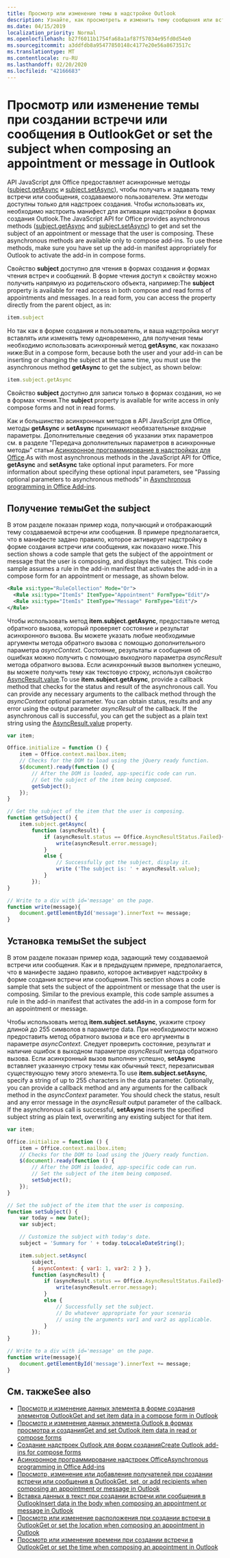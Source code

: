 ```yaml
---
title: Просмотр или изменение темы в надстройке Outlook
description: Узнайте, как просмотреть и изменить тему сообщения или встречи в надстройке Outlook.
ms.date: 04/15/2019
localization_priority: Normal
ms.openlocfilehash: b27f6011b1754fa68a1af87f57034e95fd0d54e0
ms.sourcegitcommit: a3ddfdb8a95477850148c4177e20e56a8673517c
ms.translationtype: MT
ms.contentlocale: ru-RU
ms.lasthandoff: 02/20/2020
ms.locfileid: "42166683"
---
```

# <a name="get-or-set-the-subject-when-composing-an-appointment-or-message-in-outlook"></a><span data-ttu-id="bf1d5-103">Просмотр или изменение темы при создании встречи или сообщения в Outlook</span><span class="sxs-lookup"><span data-stu-id="bf1d5-103">Get or set the subject when composing an appointment or message in Outlook</span></span>

<span data-ttu-id="bf1d5-p101">API JavaScript для Office предоставляет асинхронные методы ([subject.getAsync](/javascript/api/outlook/office.Subject#getasync-options--callback-) и [subject.setAsync](/javascript/api/outlook/office.Subject#setasync-subject--options--callback-)), чтобы получать и задавать тему встречи или сообщения, создаваемого пользователем. Эти методы доступны только для надстроек создания. Чтобы использовать их, необходимо настроить манифест для активации надстройки в формах создания Outlook.</span><span class="sxs-lookup"><span data-stu-id="bf1d5-p101">The JavaScript API for Office provides asynchronous methods ([subject.getAsync](/javascript/api/outlook/office.Subject#getasync-options--callback-) and [subject.setAsync](/javascript/api/outlook/office.Subject#setasync-subject--options--callback-)) to get and set the subject of an appointment or message that the user is composing. These asynchronous methods are available only to compose add-ins. To use these methods, make sure you have set up the add-in manifest appropriately for Outlook to activate the add-in in compose forms.</span></span>

<span data-ttu-id="bf1d5-p102">Свойство **subject** доступно для чтения в формах создания и формах чтения встреч и сообщений. В форме чтения доступ к свойству можно получить напрямую из родительского объекта, например:</span><span class="sxs-lookup"><span data-stu-id="bf1d5-p102">The **subject** property is available for read access in both compose and read forms of appointments and messages. In a read form, you can access the property directly from the parent object, as in:</span></span>

```js
item.subject
```

<span data-ttu-id="bf1d5-108">Но так как в форме создания и пользователь, и ваша надстройка могут вставлять или изменять тему одновременно, для получения темы необходимо использовать асинхронный метод **getAsync**, как показано ниже:</span><span class="sxs-lookup"><span data-stu-id="bf1d5-108">But in a compose form, because both the user and your add-in can be inserting or changing the subject at the same time, you must use the asynchronous method **getAsync** to get the subject, as shown below:</span></span>

```js
item.subject.getAsync
```

<span data-ttu-id="bf1d5-109">Свойство **subject** доступно для записи только в формах создания, но не в формах чтения.</span><span class="sxs-lookup"><span data-stu-id="bf1d5-109">The **subject** property is available for write access in only compose forms and not in read forms.</span></span>

<span data-ttu-id="bf1d5-p103">Как и большинство асинхронных методов в API JavaScript для Office, методы **getAsync** и **setAsync** принимают необязательные входные параметры. Дополнительные сведения об указании этих параметров см. в разделе "Передача дополнительных параметров в асинхронные методы" статьи [Асинхронное программирование в надстройках для Office](../develop/asynchronous-programming-in-office-add-ins.md).</span><span class="sxs-lookup"><span data-stu-id="bf1d5-p103">As with most asynchronous methods in the JavaScript API for Office, **getAsync** and **setAsync** take optional input parameters. For more information about specifying these optional input parameters, see "Passing optional parameters to asynchronous methods" in [Asynchronous programming in Office Add-ins](../develop/asynchronous-programming-in-office-add-ins.md).</span></span>


## <a name="get-the-subject"></a><span data-ttu-id="bf1d5-112">Получение темы</span><span class="sxs-lookup"><span data-stu-id="bf1d5-112">Get the subject</span></span>

<span data-ttu-id="bf1d5-p104">В этом разделе показан пример кода, получающий и отображающий тему создаваемой встречи или сообщения. В примере предполагается, что в манифесте задано правило, которое активирует надстройку в форме создания встречи или сообщения, как показано ниже.</span><span class="sxs-lookup"><span data-stu-id="bf1d5-p104">This section shows a code sample that gets the subject of the appointment or message that the user is composing, and displays the subject. This code sample assumes a rule in the add-in manifest that activates the add-in in a compose form for an appointment or message, as shown below.</span></span>


```XML
<Rule xsi:type="RuleCollection" Mode="Or">
  <Rule xsi:type="ItemIs" ItemType="Appointment" FormType="Edit"/>
  <Rule xsi:type="ItemIs" ItemType="Message" FormType="Edit"/>
</Rule>

```

<span data-ttu-id="bf1d5-p105">Чтобы использовать метод **item.subject.getAsync**, предоставьте метод обратного вызова, который проверяет состояние и результат асинхронного вызова. Вы можете указать любые необходимые аргументы метода обратного вызова с помощью дополнительного параметра  _asyncContext_. Состояние, результаты и сообщения об ошибках можно получить с помощью выходного параметра _asyncResult_ метода обратного вызова. Если асинхронный вызов выполнен успешно, вы можете получить тему как текстовую строку, используя свойство [AsyncResult.value](/javascript/api/office/office.asyncresult#value).</span><span class="sxs-lookup"><span data-stu-id="bf1d5-p105">To use **item.subject.getAsync**, provide a callback method that checks for the status and result of the asynchronous call. You can provide any necessary arguments to the callback method through the  _asyncContext_ optional parameter. You can obtain status, results and any error using the output parameter _asyncResult_ of the callback. If the asynchronous call is successful, you can get the subject as a plain text string using the [AsyncResult.value](/javascript/api/office/office.asyncresult#value) property.</span></span>


```js
var item;

Office.initialize = function () {
    item = Office.context.mailbox.item;
    // Checks for the DOM to load using the jQuery ready function.
    $(document).ready(function () {
        // After the DOM is loaded, app-specific code can run.
        // Get the subject of the item being composed.
        getSubject();
    });
}

// Get the subject of the item that the user is composing.
function getSubject() {
    item.subject.getAsync(
        function (asyncResult) {
            if (asyncResult.status == Office.AsyncResultStatus.Failed){
                write(asyncResult.error.message);
            }
            else {
                // Successfully got the subject, display it.
                write ('The subject is: ' + asyncResult.value);
            }
        });
}

// Write to a div with id='message' on the page.
function write(message){
    document.getElementById('message').innerText += message; 
}
```


## <a name="set-the-subject"></a><span data-ttu-id="bf1d5-119">Установка темы</span><span class="sxs-lookup"><span data-stu-id="bf1d5-119">Set the subject</span></span>


<span data-ttu-id="bf1d5-p106">В этом разделе показан пример кода, задающий тему создаваемой встречи или сообщения. Как и в предыдущем примере, предполагается, что в манифесте задано правило, которое активирует надстройку в форме создания встречи или сообщения.</span><span class="sxs-lookup"><span data-stu-id="bf1d5-p106">This section shows a code sample that sets the subject of the appointment or message that the user is composing. Similar to the previous example, this code sample assumes a rule in the add-in manifest that activates the add-in in a compose form for an appointment or message.</span></span>

<span data-ttu-id="bf1d5-p107">Чтобы использовать метод **item.subject.setAsync**, укажите строку длиной до 255 символов в параметре data. При необходимости можно предоставить метод обратного вызова и все его аргументы в параметре _asyncContext_. Следует проверить состояние, результат и наличие ошибок в выходном параметре _asyncResult_ метода обратного вызова. Если асинхронный вызов выполнен успешно, **setAsync** вставляет указанную строку темы как обычный текст, перезаписывая существующую тему этого элемента.</span><span class="sxs-lookup"><span data-stu-id="bf1d5-p107">To use **item.subject.setAsync**, specify a string of up to 255 characters in the data parameter. Optionally, you can provide a callback method and any arguments for the callback method in the  _asyncContext_ parameter. You should check the status, result and any error message in the _asyncResult_ output parameter of the callback. If the asynchronous call is successful, **setAsync** inserts the specified subject string as plain text, overwriting any existing subject for that item.</span></span>

```js
var item;

Office.initialize = function () {
    item = Office.context.mailbox.item;
    // Checks for the DOM to load using the jQuery ready function.
    $(document).ready(function () {
        // After the DOM is loaded, app-specific code can run.
        // Set the subject of the item being composed.
        setSubject();
    });
}

// Set the subject of the item that the user is composing.
function setSubject() {
    var today = new Date();
    var subject;

    // Customize the subject with today's date.
    subject = 'Summary for ' + today.toLocaleDateString();

    item.subject.setAsync(
        subject,
        { asyncContext: { var1: 1, var2: 2 } },
        function (asyncResult) {
            if (asyncResult.status == Office.AsyncResultStatus.Failed){
                write(asyncResult.error.message);
            }
            else {
                // Successfully set the subject.
                // Do whatever appropriate for your scenario
                // using the arguments var1 and var2 as applicable.
            }
        });
}

// Write to a div with id='message' on the page.
function write(message){
    document.getElementById('message').innerText += message; 
}
```


## <a name="see-also"></a><span data-ttu-id="bf1d5-126">См. также</span><span class="sxs-lookup"><span data-stu-id="bf1d5-126">See also</span></span>

- [<span data-ttu-id="bf1d5-127">Просмотр и изменение данных элемента в форме создания элементов Outlook</span><span class="sxs-lookup"><span data-stu-id="bf1d5-127">Get and set item data in a compose form in Outlook</span></span>](get-and-set-item-data-in-a-compose-form.md)   
- [<span data-ttu-id="bf1d5-128">Просмотр и изменение данных элемента Outlook в формах просмотра и создания</span><span class="sxs-lookup"><span data-stu-id="bf1d5-128">Get and set Outlook item data in read or compose forms</span></span>](item-data.md)    
- [<span data-ttu-id="bf1d5-129">Создание надстроек Outlook для форм создания</span><span class="sxs-lookup"><span data-stu-id="bf1d5-129">Create Outlook add-ins for compose forms</span></span>](compose-scenario.md)    
- [<span data-ttu-id="bf1d5-130">Асинхронное программирование надстроек Office</span><span class="sxs-lookup"><span data-stu-id="bf1d5-130">Asynchronous programming in Office Add-ins</span></span>](../develop/asynchronous-programming-in-office-add-ins.md)
- [<span data-ttu-id="bf1d5-131">Просмотр, изменение или добавление получателей при создании встречи или сообщения в Outlook</span><span class="sxs-lookup"><span data-stu-id="bf1d5-131">Get, set, or add recipients when composing an appointment or message in Outlook</span></span>](get-set-or-add-recipients.md)  
- [<span data-ttu-id="bf1d5-132">Вставка данных в текст при создании встречи или сообщения в Outlook</span><span class="sxs-lookup"><span data-stu-id="bf1d5-132">Insert data in the body when composing an appointment or message in Outlook</span></span>](insert-data-in-the-body.md)   
- [<span data-ttu-id="bf1d5-133">Просмотр или изменение расположения при создании встречи в Outlook</span><span class="sxs-lookup"><span data-stu-id="bf1d5-133">Get or set the location when composing an appointment in Outlook</span></span>](get-or-set-the-location-of-an-appointment.md) 
- [<span data-ttu-id="bf1d5-134">Просмотр или изменение времени при создании встречи в Outlook</span><span class="sxs-lookup"><span data-stu-id="bf1d5-134">Get or set the time when composing an appointment in Outlook</span></span>](get-or-set-the-time-of-an-appointment.md)
    
